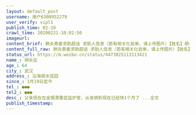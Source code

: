 ```yaml
---
layout: default_post
username: 用户6308952279
user_verify: vipl1
publish_time: 02-19
crawl_time: 20200221-10:02:50
imageurl: 
content_brief: 肺炎患者求助超话 求助人信息（若有相关化验单，请上传图片）【姓名】胡长征【年龄】64【所在城市】武汉【所在小区、社区】沿海丽水佳园【患病时间】1月19日至今【联系方式】●●●【其他紧急联系人】●●●【病情描述】父亲现在在金银潭重症监护室，从发病到现在已经快1个月了 ...全文
content_full_raw: 肺炎患者求助超话 求助人信息（若有相关化验单，请上传图片）【姓名】胡长征【年龄】64【所在城市】武汉【所在小区、社区】沿海丽水佳园【患病时间】1月19日至今【联系方式】●●●【其他紧急联系人】●●●【病情描述】父亲现在在金银潭重症监护室，从发病到现在已经快1个月了 ...全文
status_url: https://m.weibo.cn/status/4473825113113421
name_: 胡长征
age_: 64
city_: 武汉
address_: 沿海丽水佳园
since_: 1月19日至今
tel_: ●●●
tel2_: ●●●
desc_: 父亲现在在金银潭重症监护室，从发病到现在已经快1个月了 ...全文
publish_timestamp: 
---
```

